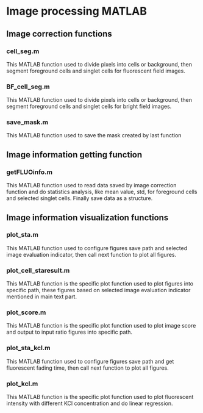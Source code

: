 # Image processing MATLAB


## Image correction functions

### cell_seg.m

This MATLAB function used to divide pixels into cells or background, then segment foreground cells and singlet cells for fluorescent field images.

### BF_cell_seg.m

This MATLAB function used to divide pixels into cells or background, then segment foreground cells and singlet cells for bright field images.

### save_mask.m

This MATLAB function used to save the mask created by last function


## Image information getting function

### getFLUOinfo.m

This MATLAB function used to read data saved by image correction function and do statistics analysis, like mean value, std, for foreground cells and selected singlet cells. Finally save data as a structure.


## Image information visualization functions

### plot_sta.m

This MATLAB function used to configure figures save path and selected image evaluation indicator, then call next function to plot all figures.

### plot_cell_staresult.m

This MATLAB function is the specific plot function used to plot figures into specific path, these figures based on selected image evaluation indicator mentioned in main text part.

### plot_score.m

This MATLAB function is the specific plot function used to plot image score and output to input ratio figures into specific path.

### plot_sta_kcl.m

This MATLAB function used to configure figures save path and get fluorescent fading time, then call next function to plot all figures.

### plot_kcl.m

This MATLAB function is the specific plot function used to plot fluorescent intensity with different KCl concentration and do linear regression.



